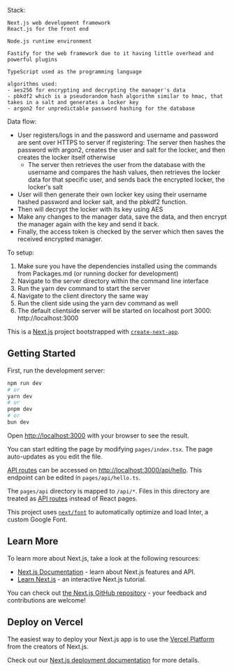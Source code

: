 Stack:

    Next.js web development framework
    React.js for the front end 

    Node.js runtime environment

    Fastify for the web framework due to it having little overhead and powerful plugins

    TypeScript used as the programming language

    algorithms used:
    - aes256 for encrypting and decrypting the manager's data
    - pbkdf2 which is a pseudorandom hash algorithm similar to hmac, that takes in a salt and generates a locker key 
    - argon2 for unpredictable password hashing for the database


Data flow:

- User registers/logs in and the password and username and password are sent over HTTPS to server
if registering:
    The server then hashes the password with argon2, creates the user and salt for the locker, and then creates the locker itself
otherwise
    - The server then retrieves the user from the database with the username and compares the hash values, then retrieves the locker data for that specific user, and sends back the encrypted locker, the locker's salt
- User will then generate their own locker key using their username hashed password and locker salt, and the pbkdf2 function.
- Then will decrypt the locker with its key using AES 
- Make any changes to the manager data, save the data, and then encrypt the manager again with the key and send it back.
- Finally, the access token is checked by the server which then saves the received encrypted manager.



To setup:
1. Make sure you have the dependencies installed using the commands from Packages.md (or running docker for development)
2. Navigate to the server directory within the command line interface
3. Run the yarn dev command to start the server
4. Navigate to the client directory the same way 
5. Run the client side using the yarn dev command as well
6. The default clientside server will be started on localhost port 3000: http://localhost:3000

This is a [Next.js](https://nextjs.org/) project bootstrapped with [`create-next-app`](https://github.com/vercel/next.js/tree/canary/packages/create-next-app).

## Getting Started

First, run the development server:

```bash
npm run dev
# or
yarn dev
# or
pnpm dev
# or
bun dev
```

Open [http://localhost:3000](http://localhost:3000) with your browser to see the result.

You can start editing the page by modifying `pages/index.tsx`. The page auto-updates as you edit the file.

[API routes](https://nextjs.org/docs/api-routes/introduction) can be accessed on [http://localhost:3000/api/hello](http://localhost:3000/api/hello). This endpoint can be edited in `pages/api/hello.ts`.

The `pages/api` directory is mapped to `/api/*`. Files in this directory are treated as [API routes](https://nextjs.org/docs/api-routes/introduction) instead of React pages.

This project uses [`next/font`](https://nextjs.org/docs/basic-features/font-optimization) to automatically optimize and load Inter, a custom Google Font.

## Learn More

To learn more about Next.js, take a look at the following resources:

- [Next.js Documentation](https://nextjs.org/docs) - learn about Next.js features and API.
- [Learn Next.js](https://nextjs.org/learn) - an interactive Next.js tutorial.

You can check out [the Next.js GitHub repository](https://github.com/vercel/next.js/) - your feedback and contributions are welcome!

## Deploy on Vercel

The easiest way to deploy your Next.js app is to use the [Vercel Platform](https://vercel.com/new?utm_medium=default-template&filter=next.js&utm_source=create-next-app&utm_campaign=create-next-app-readme) from the creators of Next.js.

Check out our [Next.js deployment documentation](https://nextjs.org/docs/deployment) for more details.
